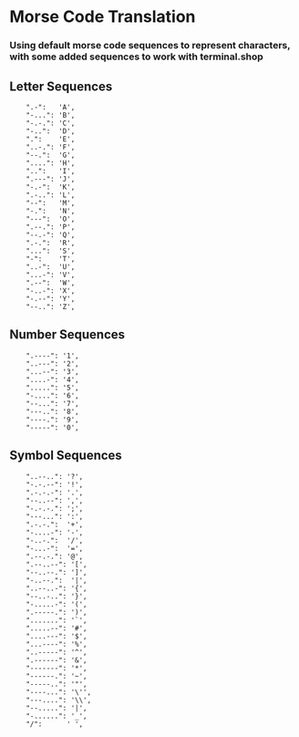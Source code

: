 # Morse Code Translation
### Using default morse code sequences to represent characters, with some added sequences to work with terminal.shop

## Letter Sequences
```
	".-":   'A',
	"-...": 'B',
	"-.-.": 'C',
	"-..":  'D',
	".":    'E',
	"..-.": 'F',
	"--.":  'G',
	"....": 'H',
	"..":   'I',
	".---": 'J',
	"-.-":  'K',
	".-..": 'L',
	"--":   'M',
	"-.":   'N',
	"---":  'O',
	".--.": 'P',
	"--.-": 'Q',
	".-.":  'R',
	"...":  'S',
	"-":    'T',
	"..-":  'U',
	"...-": 'V',
	".--":  'W',
	"-..-": 'X',
	"-.--": 'Y',
	"--..": 'Z',
```

## Number Sequences
```
	".----": '1',
	"..---": '2',
	"...--": '3',
	"....-": '4',
	".....": '5',
	"-....": '6',
	"--...": '7',
	"---..": '8',
	"----.": '9',
	"-----": '0',
```

## Symbol Sequences
```
	"..--..": '?',
	"-.-.--": '!',
	".-.-.-": '.',
	"--..--": ',',
	"-.-.-.": ';',
	"---...": ':',
	".-.-.":  '+',
	"-....-": '-',
	"-..-.":  '/',
	"-...-":  '=',
	".--.-.": '@',
	".--..--": '[',
	"--..--.": ']',
	"-..--.":  '|',
	"..--..-": '{',
	"--..-..": '}',
	"-.....-": '(',
	".-----.": ')',
	".......": '`',
	".....--": '#',
	"....---": '$',
	"...----": '%',
	"..-----": '^',
	".------": '&',
	"-------": '*',
	"------.": '~',
	"-----..": '"',
	"----...": '\'',
	"---....": '\\',
	"--.....": '|',
	"-......": '_',
	"/":      ' ',
```

